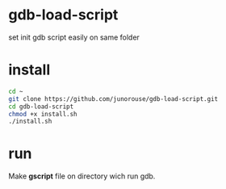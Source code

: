 # gdb-load-script
set init gdb script easily on same folder

# install
```sh
cd ~
git clone https://github.com/junorouse/gdb-load-script.git
cd gdb-load-script
chmod +x install.sh
./install.sh
```

# run
Make **gscript** file on directory wich run gdb.
